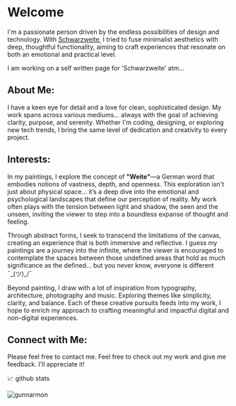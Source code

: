 # Welcome
I'm a passionate person driven by the endless possibilities of design and technology. With [Schwarzweite](http://schwarzweite.com), I tried to fuse minimalist aesthetics with deep, thoughtful functionality, aiming to craft experiences that resonate on both an emotional and practical level.

I am working on a self written page for 'Schwarzweite' atm... 

## About Me:
I have a keen eye for detail and a love for clean, sophisticated design. My work spans across various mediums... always with the goal of achieving clarity, purpose, and serenity. Whether I'm coding, designing, or exploring new tech trends, I bring the same level of dedication and creativity to every project.

## Interests:
In my paintings, I explore the concept of **"Weite"**—a German word that embodies notions of vastness, depth, and openness. This exploration isn't just about physical space... it’s a deep dive into the emotional and psychological landscapes that define our perception of reality. My work often plays with the tension between light and shadow, the seen and the unseen, inviting the viewer to step into a boundless expanse of thought and feeling.

Through abstract forms, I seek to transcend the limitations of the canvas, creating an experience that is both immersive and reflective. I guess my paintings are a journey into the infinite, where the viewer is encouraged to contemplate the spaces between those undefined areas that hold as much significance as the defined... but you never know, everyone is different ¯\_(ツ)_/¯ 

Beyond painting, I draw with a lot of inspiration from typography, architecture, photography and music. Exploring themes like  simplicity, clarity, and balance. Each of these creative pursuits feeds into my work, I hope to enrich my approach to crafting meaningful and impactful digital and non-digital experiences. 

## Connect with Me:
Please feel free to contact me. Feel free to check out my work and give me feedback. I'll appreciate it!

📈 github stats

<p align="left"> <img src="https://github-readme-stats.vercel.app/api?username=gunnarmon&show_icons=true&theme=gotham" alt="gunnarmon" />

